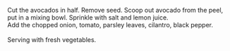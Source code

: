 Cut the avocados in half. Remove seed. Scoop out avocado from the peel, put in a mixing bowl. Sprinkle with salt and lemon juice.
<br/>
Add the chopped onion, tomato, parsley leaves, cilantro, black pepper.
<br/>
<br/>
Serving with fresh vegetables.
